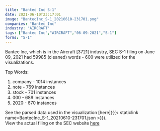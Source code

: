 ```yaml
---
title: "Bantec Inc S-1"
date: 2021-06-10T23:17:01
image: "BantecInc_S-1_20210610-231701.png"
companies: "Bantec Inc"
industry: "AIRCRAFT"
tags: ["Bantec Inc","AIRCRAFT","06-09-2021","S-1"]
forms: "S-1"
---
```

Bantec Inc, which is in the Aircraft [3721] industry, SEC S-1 filing on June 09, 2021 had 59985 (cleaned) words - 600 were utilized for the visualizations.

Top Words:
1. company - 1014 instances
2. note - 769 instances
3. stock - 701 instances
4. 000 - 689 instances
5. 2020 - 670 instances


See the parsed data used in the visualization [here]({{< staticlink name=BantecInc_S-1_20210610-231701.json >}}).  
View the actual filing on the SEC website [here](https://www.sec.gov/Archives/edgar/data/1704795/0001213900-21-031642.txt)